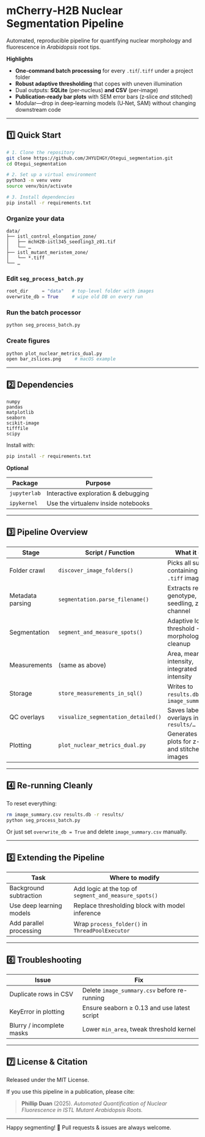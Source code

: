 # mCherry‑H2B Nuclear Segmentation Pipeline

Automated, reproducible pipeline for quantifying nuclear morphology and fluorescence in *Arabidopsis* root tips.

**Highlights**

- **One‑command batch processing** for every `.tif`/`.tiff` under a project folder  
- **Robust adaptive thresholding** that copes with uneven illumination  
- Dual outputs: **SQLite** (per‑nucleus) **and CSV** (per‑image)  
- **Publication‑ready bar plots** with SEM error bars (z‑slice *and* stitched)  
- Modular—drop in deep‑learning models (U‑Net, SAM) without changing downstream code

---

## 1️⃣ Quick Start

```bash
# 1. Clone the repository
git clone https://github.com/JHYUIHGY/Otegui_segmentation.git
cd Otegui_segmentation

# 2. Set up a virtual environment
python3 -m venv venv
source venv/bin/activate

# 3. Install dependencies
pip install -r requirements.txt
```

### Organize your data

```
data/
├── istl_control_elongation_zone/
│   ├── mchH2B-istl345_seedling3_z01.tif
│   └── …
├── istl_mutant_meristem_zone/
│   └── *.tiff
└── …
```

### Edit `seg_process_batch.py`

```python
root_dir     = "data"   # top-level folder with images
overwrite_db = True     # wipe old DB on every run
```

### Run the batch processor

```bash
python seg_process_batch.py
```

### Create figures

```bash
python plot_nuclear_metrics_dual.py
open bar_zslices.png     # macOS example
```

---

## 2️⃣ Dependencies

```
numpy
pandas
matplotlib
seaborn
scikit-image
tifffile
scipy
```

Install with:

```bash
pip install -r requirements.txt
```

**Optional**

| Package      | Purpose                             |
|--------------|-------------------------------------|
| `jupyterlab` | Interactive exploration & debugging |
| `ipykernel`  | Use the virtualenv inside notebooks |

---

## 3️⃣ Pipeline Overview

| Stage             | Script / Function                   | What it does                                            |
|------------------|--------------------------------------|---------------------------------------------------------|
| Folder crawl      | `discover_image_folders()`           | Picks all subdirs containing `.tif` or `.tiff` images   |
| Metadata parsing  | `segmentation.parse_filename()`      | Extracts region, genotype, seedling, z-slice, channel   |
| Segmentation      | `segment_and_measure_spots()`        | Adaptive local threshold → morphological cleanup        |
| Measurements      | (same as above)                      | Area, mean intensity, integrated intensity              |
| Storage           | `store_measurements_in_sql()`        | Writes to `results.db` and `image_summary.csv`          |
| QC overlays       | `visualize_segmentation_detailed()`  | Saves labeled overlays in `results/…`                  |
| Plotting          | `plot_nuclear_metrics_dual.py`       | Generates bar plots for z-slices and stitched images    |

---

## 4️⃣ Re-running Cleanly

To reset everything:

```bash
rm image_summary.csv results.db -r results/
python seg_process_batch.py
```

Or just set `overwrite_db = True` and delete `image_summary.csv` manually.

---

## 5️⃣ Extending the Pipeline

| Task                       | Where to modify                           |
|----------------------------|-------------------------------------------|
| Background subtraction     | Add logic at the top of `segment_and_measure_spots()` |
| Use deep learning models   | Replace thresholding block with model inference |
| Add parallel processing    | Wrap `process_folder()` in `ThreadPoolExecutor`     |

---

## 6️⃣ Troubleshooting

| Issue                        | Fix                                           |
|-----------------------------|----------------------------------------------|
| Duplicate rows in CSV       | Delete `image_summary.csv` before re-running |
| KeyError in plotting        | Ensure seaborn ≥ 0.13 and use latest script  |
| Blurry / incomplete masks   | Lower `min_area`, tweak threshold kernel     |

---

## 7️⃣ License & Citation

Released under the MIT License.

If you use this pipeline in a publication, please cite:

> **Phillip Duan** (2025). *Automated Quantification of Nuclear Fluorescence in ISTL Mutant Arabidopsis Roots.*

---

Happy segmenting! 🧬 Pull requests & issues are always welcome.
